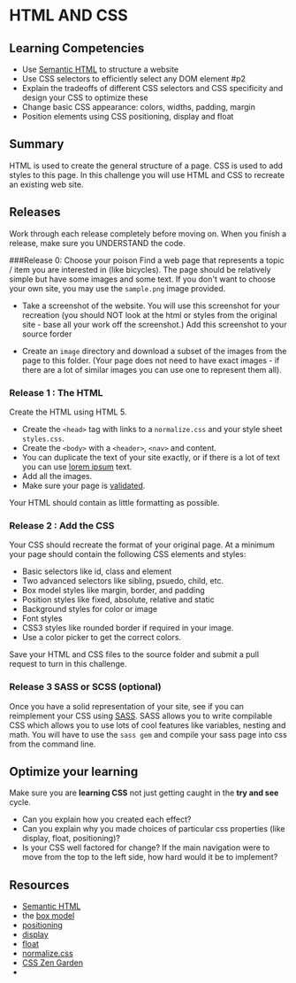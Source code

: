 # HTML AND CSS

## Learning Competencies

* Use [Semantic HTML](http://www.webstyleguide.com/wsg3/5-site-structure/2-semantic-markup.html) to structure a website
* Use CSS selectors to efficiently select any DOM element #p2
* Explain the tradeoffs of different CSS selectors and CSS specificity and design your CSS to optimize these
* Change basic CSS appearance: colors, widths, padding, margin
* Position elements using CSS positioning, display and float

## Summary
HTML is used to create the general structure of a page.  CSS is used to add styles to this page.  In this challenge you will use HTML and CSS to recreate an existing web site.

## Releases
Work through each release completely before moving on.  When you finish a release, make sure you UNDERSTAND the code.

###Release 0: Choose your poison
Find a web page that represents a topic / item you are interested in (like bicycles).  The page should be relatively simple but have some images and some text. If you don't want to choose your own site, you may use the `sample.png` image provided.

* Take a screenshot of the website.  You will use this screenshot for your recreation (you should NOT look at the html or styles from the original site - base all your work off the screenshot.)  Add this screenshot to your source forder

* Create an `image` directory and download a subset of the images from the page to this folder. (Your page does not need to have exact images - if there are a lot of similar images you can use one to represent them all).

### Release 1 : The HTML
Create the HTML using HTML 5.
*  Create the `<head>` tag with links to a `normalize.css` and your style sheet `styles.css`.
* Create the `<body>` with a `<header>`, `<nav>` and content.
* You can duplicate the text of your site exactly, or if there is a lot of text you can use [lorem ipsum](http://www.lipsum.com/) text.
* Add all the images.
* Make sure your page is [validated](http://validator.w3.org/).

Your HTML should contain as little formatting as possible.

### Release 2 : Add the CSS

Your CSS should recreate the format of your original page.  At a minimum your page should contain the following CSS elements and styles:

* Basic selectors like id, class and  element
* Two advanced selectors like sibling, psuedo, child, etc.
* Box model styles like margin, border, and padding
* Position styles like fixed, absolute, relative and static
* Background styles for color or image
* Font styles
* CSS3 styles like rounded border if required in your image.
* Use a color picker to get the correct colors.

Save your HTML and CSS files to the source folder and submit a pull request to turn in this challenge.

### Release 3 SASS or SCSS (optional)

Once you have a solid representation of your site, see if you can reimplement your CSS using [SASS][sass].  SASS allows you to write compilable CSS which allows you to use lots of cool features like variables, nesting and math. You will have to use the `sass gem` and compile your sass page into css from the command line.

## Optimize your learning
Make sure you are **learning CSS** not just getting caught in the **try and see** cycle.

* Can you explain how you created each effect?
* Can you explain why you made choices of particular css properties (like display, float, positioning)?
* Is your CSS well factored for change? If the main navigation were to move from the top to the left side, how hard would it be to implement?

## Resources

* [Semantic HTML](http://www.webstyleguide.com/wsg3/5-site-structure/2-semantic-markup.html)
* the [box model](http://css-tricks.com/the-css-box-model/)
* [positioning](http://alistapart.com/article/css-positioning-101)
* [display](http://reference.sitepoint.com/css/display)
* [float](http://alistapart.com/article/css-floats-101)
* [normalize.css](http://necolas.github.io/normalize.css/)
* [CSS Zen Garden](http://www.csszengarden.com/)
* [sass]:http://www.sass-lang.com/install
